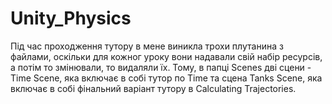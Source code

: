 # Unity_Physics
Під час проходження тутору в мене виникла трохи плутанина з файлами, оскільки для кожног уроку вони надавали свій набір ресурсів, а потім то змінювали, то видаляли їх. 
Тому, в папці Scenes дві сцени - Time Scene, яка включає в собі тутор по Time та сцена Tanks Scene, яка включає в собі фінальний варіант тутору в Calculating Trajectories.
